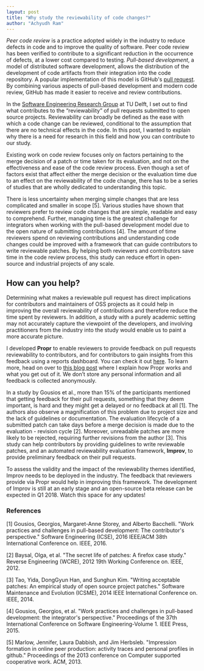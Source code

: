 ```yaml
---
layout: post
title: "Why study the reviewability of code changes?"
author: "Achyudh Ram"
---
```


_Peer code review_ is a practice adopted widely in the industry to reduce defects in code and to improve the quality of software. Peer code review has been verified to contribute to a significant reduction in the occurrence of defects, at a lower cost compared to testing. _Pull-based development_, a model of distributed software development, allows the distribution of the development of code artifacts from their integration into the code repository. A popular implementation of this model is GitHub's [pull request](https://help.github.com/articles/about-pull-requests/). By combining various aspects of pull-based development and modern code review, GitHub has made it easier to receive and review contributions. 

In the [Software Engineering Research Group](http://swerl.tudelft.nl/bin/view/Main/WebHome>") at TU Delft, I set out to find what contributes to the “reviewability” of pull requests submitted to open source projects. Reviewability can broadly be defined as the ease with which a code change can be reviewed, conditional to the assumption that there are no technical effects in the code. In this post, I wanted to explain why there is a need for research in this field and how you can contribute to our study.

Existing work on code review focuses only on factors pertaining to the merge decision of a patch or time taken for its evaluation, and not on the effectiveness and ease of the code review process. Even though a set of factors exist that affect either the merge decision or the evaluation time due to an effect on the reviewability of the code change, there has to be a series of studies that are wholly dedicated to understanding this topic.

There is less uncertainty when merging simple changes that are less complicated and smaller in scope [5]. Various studies have shown that reviewers prefer to review code changes that are simple, readable and easy to comprehend. Further, managing time is the greatest challenge for integrators when working with the pull-based development model due to the open nature of submitting contributions [4]. The amount of time reviewers spend on reviewing contributions and understanding code changes could be improved with a framework that can guide contributors to write reviewable patches. By helping both reviewers and contributors save time in the code review process, this study can reduce effort in open-source and industrial projects of any scale. 

## How can you help?
Determining what makes a reviewable pull request has direct implications for contributors and maintainers of OSS projects as it could help in improving the overall reviewability of contributions and therefore reduce the time spent by reviewers. In addition, a study with a purely academic setting may not accurately capture the viewpoint of the developers, and involving practitioners from the industry into the study would enable us to paint a more accurate picture. 

I developed **Propr** to enable reviewers to provide feedback on pull requests reviewability to contributors, and for contributors to gain insights from this feedback using a reports dashboard. You can check it out [here](http://propr.tudelft.nl). To learn more, head on over to [this blog post](http://blog.achyudh.xyz/2017-10-20/propr) where I explain how Propr works and what you get out of it. We don’t store any personal information and all feedback is collected anonymously.

In a study by Gousios et al., more than 15% of the participants mentioned that getting feedback for their pull requests, something that they deem important, is hard and they might get a delayed or no feedback at all [1]. The authors also observe a magnification of this problem due to project size and the lack of guidelines or documentation. The evaluation lifecycle of a submitted patch can take days before a merge decision is made due to the evaluation - revision cycle [2]. Moreover, unreadable patches are more likely to be rejected, requiring further revisions from the author [3]. This study can help contributors by providing guidelines to write reviewable patches, and an automated reviewability evaluation framework, **Improv**, to provide preliminary feedback on their pull requests. 

To assess the validity and the impact of the reviewability themes identified, Improv needs to be deployed in the industry. The feedback that reviewers provide via Propr would help in improving this framework. The development of Improv is still at an early stage and an open-source beta release can be expected in Q1 2018. Watch this space for any updates! 


### References
<div class="references"> <p>
[1] Gousios, Georgios, Margaret-Anne Storey, and Alberto Bacchelli. "Work practices and challenges in pull-based development: The contributor's perspective." Software Engineering (ICSE), 2016 IEEE/ACM 38th International Conference on. IEEE, 2016. <br>

[2] Baysal, Olga, et al. "The secret life of patches: A firefox case study." Reverse Engineering (WCRE), 2012 19th Working Conference on. IEEE, 2012. <br>

[3] Tao, Yida, DongGyun Han, and Sunghun Kim. "Writing acceptable patches: An empirical study of open source project patches." Software Maintenance and Evolution (ICSME), 2014 IEEE International Conference on. IEEE, 2014. <br>

[4] Gousios, Georgios, et al. "Work practices and challenges in pull-based development: the integrator's perspective." Proceedings of the 37th International Conference on Software Engineering-Volume 1. IEEE Press, 2015. <br>

[5] Marlow, Jennifer, Laura Dabbish, and Jim Herbsleb. "Impression formation in online peer production: activity traces and personal profiles in github." Proceedings of the 2013 conference on Computer supported cooperative work. ACM, 2013.
</p></div>
